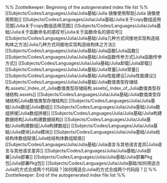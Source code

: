 %% Zoottelkeeper: Beginning of the autogenerated index file list  %%
 [[Subjects/Codes/Languages/Julia/Julia基础/Julia 镜像使用帮助|Julia 镜像使用帮助]]
 [[Subjects/Codes/Languages/Julia/Julia基础/Julia关于copy数组适用范围|Julia关于copy数组适用范围]]
 [[Subjects/Codes/Languages/Julia/Julia基础/Julia关于函数命名的感叹号|Julia关于函数命名的感叹号]]
 [[Subjects/Codes/Languages/Julia/Julia基础/Julia几种方式间接地实现构造结构体之方法|Julia几种方式间接地实现构造结构体之方法]]
 [[Subjects/Codes/Languages/Julia/Julia基础/Julia函数|Julia函数]]
 [[Subjects/Codes/Languages/Julia/Julia基础/Julia函数传参方式|Julia函数传参方式]]
 [[Subjects/Codes/Languages/Julia/Julia基础/Julia卸载|Julia卸载]]
 [[Subjects/Codes/Languages/Julia/Julia基础/Julia常量|Julia常量]]
 [[Subjects/Codes/Languages/Julia/Julia基础/Julia性能建议|Julia性能建议]]
 [[Subjects/Codes/Languages/Julia/Julia基础/Julia数值类型存储结构.assets/_Index_of_Julia数值类型存储结构.assets|_Index_of_Julia数值类型存储结构.assets]]
 [[Subjects/Codes/Languages/Julia/Julia基础/Julia数值类型存储结构|Julia数值类型存储结构]]
 [[Subjects/Codes/Languages/Julia/Julia基础/Julia数组|Julia数组]]
 [[Subjects/Codes/Languages/Julia/Julia基础/Julia数组拼接|Julia数组拼接]]
 [[Subjects/Codes/Languages/Julia/Julia基础/Julia构建数据结构|Julia构建数据结构]]
 [[Subjects/Codes/Languages/Julia/Julia基础/Julia构建数组|Julia构建数组]]
 [[Subjects/Codes/Languages/Julia/Julia基础/Julia模块|Julia模块]]
 [[Subjects/Codes/Languages/Julia/Julia基础/Julia给结构体数组赋值|Julia给结构体数组赋值]]
 [[Subjects/Codes/Languages/Julia/Julia基础/Julia语言与其他语言差异|Julia语言与其他语言差异]]
 [[Subjects/Codes/Languages/Julia/Julia基础/Julia部署|Julia部署]]
 [[Subjects/Codes/Languages/Julia/Julia基础/Julia部署Pkg包|Julia部署Pkg包]]
 [[Subjects/Codes/Languages/Julia/Julia基础/如何用适合Julia的方式合成两个代码段？|如何用适合Julia的方式合成两个代码段？]]
%% Zoottelkeeper: End of the autogenerated index file list  %%
